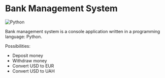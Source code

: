 # Bank Management System
![Python](https://img.shields.io/badge/python-3670A0?style=for-the-badge&labelColor=black&color=3670A0)

Bank management system is a console application written in a programming language: Python.

Possibilities:
- Deposit money
- Withdraw money
- Convert USD to EUR
- Convert USD to UAH

